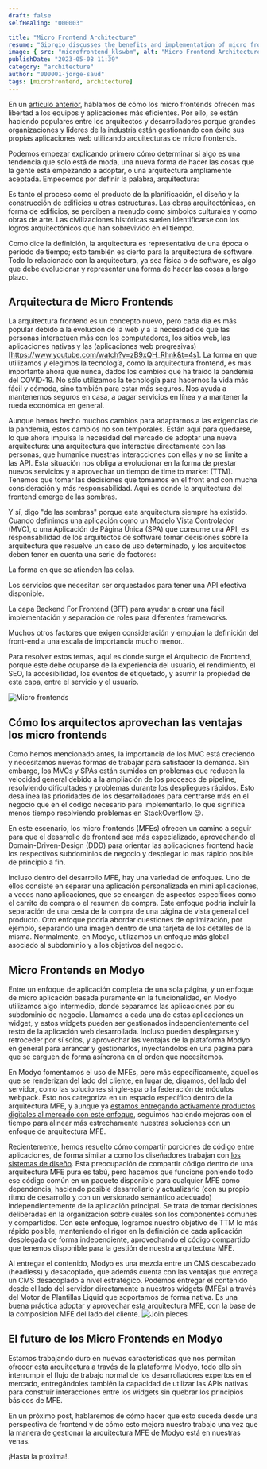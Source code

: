 ```yaml
---
draft: false
selfHealing: "000003"

title: "Micro Frontend Architecture"
resume: "Giorgio discusses the benefits and implementation of micro frontend architecture, emphasizing its growing popularity and effectiveness in modern web development. He outlines how this architecture enables more efficient, specialized development by dividing frontend applications into smaller, manageable components."
image: { src: "microfrontend_klswbm", alt: "Micro Frontend Architecture" }
publishDate: "2023-05-08 11:39"
category: "architecture"
author: "000001-jorge-saud"
tags: [microfrontend, architecture]
---
```


En un [artículo anterior](https://es.modyo.com/blog/los-micro-frontends-permiten-a-tus-desarrolladores-crear-mejores-productos-digitales), hablamos de cómo los micro frontends ofrecen más libertad a los equipos y aplicaciones más eficientes. Por ello, se están haciendo populares entre los arquitectos y desarrolladores porque grandes organizaciones y líderes de la industria están gestionando con éxito sus propias aplicaciones web utilizando arquitecturas de micro frontends. 


Podemos empezar explicando primero cómo determinar si algo es una tendencia que solo está de moda, una nueva forma de hacer las cosas que la gente está empezando a adoptar, o una arquitectura ampliamente aceptada. Empecemos por definir la palabra, arquitectura:


Es tanto el proceso como el producto de la planificación, el diseño y la construcción de edificios u otras estructuras. Las obras arquitectónicas, en forma de edificios, se perciben a menudo como símbolos culturales y como obras de arte. Las civilizaciones históricas suelen identificarse con los logros arquitectónicos que han sobrevivido en el tiempo.


Como dice la definición, la arquitectura es representativa de una época o período de tiempo; esto también es cierto para la arquitectura de software. Todo lo relacionado con la arquitectura, ya sea física o de software, es algo que debe evolucionar y representar una forma de hacer las cosas a largo plazo.

## Arquitectura de Micro Frontends

La arquitectura frontend es un concepto nuevo, pero cada día es más popular debido a la evolución de la web y a la necesidad de que las personas interactúen más con los computadores, los sitios web, las aplicaciones nativas y las (aplicaciones web progresivas)[https://www.youtube.com/watch?v=zB9xQH_Rhnk&t=4s]. La forma en que utilizamos y elegimos la tecnología, como la arquitectura frontend, es más importante ahora que nunca, dados los cambios que ha traído la pandemia del COVID-19. No sólo utilizamos la tecnología para hacernos la vida más fácil y cómoda, sino también para estar más seguros. Nos ayuda a mantenernos seguros en casa, a pagar servicios en línea y a mantener la rueda económica en general. 


Aunque hemos hecho muchos cambios para adaptarnos a las exigencias de la pandemia, estos cambios no son temporales. Están aquí para quedarse, lo que ahora impulsa la necesidad del mercado de adoptar una nueva arquitectura: una arquitectura que interactúe directamente con las personas, que humanice nuestras interacciones con ellas y no se limite a las API. Esta situación nos obliga a evolucionar en la forma de prestar nuevos servicios y a aprovechar un tiempo de time to market (TTM). Tenemos que tomar las decisiones que tomamos en el front end con mucha consideración y más responsabilidad. Aquí es donde la arquitectura del frontend emerge de las sombras.


Y sí, digo "de las sombras" porque esta arquitectura siempre ha existido. Cuando definimos una aplicación como un Modelo Vista Controlador (MVC), o una Aplicación de Página Única (SPA) que consume una API, es responsabilidad de los arquitectos de software tomar decisiones sobre la arquitectura que resuelve un caso de uso determinado, y los arquitectos deben tener en cuenta una serie de factores:


La forma en que se atienden las colas.

Los servicios que necesitan ser orquestados para tener una API efectiva disponible.

La capa Backend For Frontend (BFF) para ayudar a crear una fácil implementación y separación de roles para diferentes frameworks.

Muchos otros factores que exigen consideración y empujan la definición del front-end a una escala de importancia mucho menor..


Para resolver estos temas, aquí es donde surge el Arquitecto de Frontend, porque este debe ocuparse de la experiencia del usuario, el rendimiento, el SEO, la accesibilidad, los eventos de etiquetado, y asumir la propiedad de esta capa, entre el servicio y el usuario.

![Micro frontends](https://cdn.modyo.cloud/uploads/537d8e9f-8a76-46d4-986b-29874c856028/original/micro_fontend_1-opti.png)

## Cómo los arquitectos aprovechan las ventajas los micro frontends

Como hemos mencionado antes, la importancia de los MVC está creciendo y necesitamos nuevas formas de trabajar para satisfacer la demanda. Sin embargo, los MVCs y SPAs están sumidos en problemas que reducen la velocidad general debido a la ampliación de los procesos de pipeline, resolviendo dificultades y problemas durante los despliegues rápidos. Esto desalinea las prioridades de los desarrolladores para centrarse más en el negocio que en el código necesario para implementarlo, lo que significa menos tiempo resolviendo problemas en StackOverflow 😉.


En este escenario, los micro frontends (MFEs) ofrecen un camino a seguir para que el desarrollo de frontend sea más especializado, aprovechando el Domain-Driven-Design (DDD) para orientar las aplicaciones frontend hacia los respectivos subdominios de negocio y desplegar lo más rápido posible de principio a fin.


Incluso dentro del desarrollo MFE, hay una variedad de enfoques. Uno de ellos consiste en separar una aplicación personalizada en mini aplicaciones, a veces nano aplicaciones, que se encargan de aspectos específicos como el carrito de compra o el resumen de compra. Este enfoque podría incluir la separación de una cesta de la compra de una página de vista general del producto. Otro enfoque podría abordar cuestiones de optimización, por ejemplo, separando una imagen dentro de una tarjeta de los detalles de la misma. Normalmente, en Modyo, utilizamos un enfoque más global asociado al subdominio y a los objetivos del negocio.

## Micro Frontends en Modyo

Entre un enfoque de aplicación completa de una sola página, y un enfoque de micro aplicación basada puramente en la funcionalidad, en Modyo utilizamos algo intermedio, donde separamos las aplicaciones por su subdominio de negocio. Llamamos a cada una de estas aplicaciones un widget, y estos widgets pueden ser gestionados independientemente del resto de la aplicación web desarrollada. Incluso pueden desplegarse y retroceder por sí solos, y aprovechar las ventajas de la plataforma Modyo en general para arrancar y gestionarlos, inyectándolos en una página para que se carguen de forma asíncrona en el orden que necesitemos.


En Modyo fomentamos el uso de MFEs, pero más específicamente, aquellos que se renderizan del lado del cliente, en lugar de, digamos, del lado del servidor, como las soluciones single-spa o la federación de módulos webpack. Esto nos categoriza en un espacio específico dentro de la arquitectura MFE, y aunque ya [estamos entregando activamente productos digitales al mercado con este enfoque](https://es.modyo.com/soluciones/microfrontend), seguimos haciendo mejoras con el tiempo para alinear más estrechamente nuestras soluciones con un enfoque de arquitectura MFE.


Recientemente, hemos resuelto cómo compartir porciones de código entre aplicaciones, de forma similar a como los diseñadores trabajan con [los sistemas de diseño](https://es.modyo.com/blog/disenando-productos-consistentes-y-escalables). Esta preocupación de compartir código dentro de una arquitectura MFE pura es tabú, pero hacemos que funcione poniendo todo ese código común en un paquete disponible para cualquier MFE como dependencia, haciendo posible desarrollarlo y actualizarlo (con su propio ritmo de desarrollo y con un versionado semántico adecuado) independientemente de la aplicación principal. Se trata de tomar decisiones deliberadas en la organización sobre cuáles son los componentes comunes y compartidos. Con este enfoque, logramos nuestro objetivo de TTM lo más rápido posible, manteniendo el rigor en la definición de cada aplicación desplegada de forma independiente, aprovechando el código compartido que tenemos disponible para la gestión de  nuestra arquitectura MFE.


Al entregar el contenido, Modyo es una mezcla entre un CMS descabezado (headless) y desacoplado, que además cuenta con las ventajas que entrega un CMS desacoplado a nivel estratégico. Podemos entregar el contenido desde el lado del servidor directamente a nuestros widgets (MFEs) a través del Motor de Plantillas Liquid que soportamos de forma nativa. Es una buena práctica adoptar y aprovechar esta arquitectura MFE, con la base de la composición MFE del lado del cliente.
![Join pieces](https://cdn.modyo.cloud/uploads/66fa7d1d-29a5-42f6-ac16-26d4f3f25cbb/original/407688742.png)

## El futuro de los Micro Frontends en Modyo

Estamos trabajando duro en nuevas características que nos permitan ofrecer esta arquitectura a través de la plataforma Modyo, todo ello sin interrumpir el flujo de trabajo normal de los desarrolladores expertos en el mercado, entregándoles también  la capacidad de utilizar las APIs nativas para construir interacciones entre los widgets sin quebrar los principios básicos de MFE.

En un próximo post, hablaremos de cómo hacer que esto suceda desde una perspectiva de frontend y de cómo esto mejora nuestro trabajo una vez que la manera de gestionar la arquitectura MFE de Modyo está en nuestras venas.

¡Hasta la próxima!.

